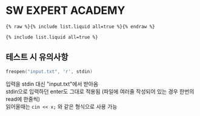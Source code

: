 # SW EXPERT ACADEMY

```
{% raw %}{% include list.liquid all=true %}{% endraw %}

{% include list.liquid all=true %}
```


## 테스트 시 유의사항

```c++
freopen("input.txt", 'r', stdin)
```

입력을 stdin 대신 "input.txt"에서 받아옴  
stdin으로 입력하던 enter도 그대로 적용됨 (파일에 여러줄 작성되어 있는 경우 한번의 read에 한줄씩)  
읽어올때는 `cin << x;` 와 같은 형식으로 사용 가능  
